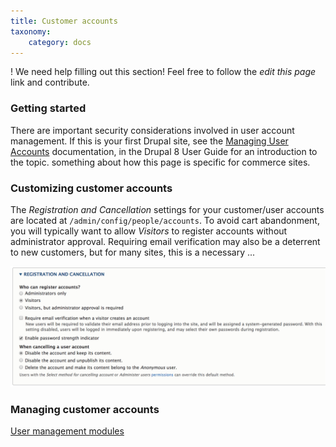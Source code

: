 ```yaml
---
title: Customer accounts
taxonomy:
    category: docs
---
```


! We need help filling out this section! Feel free to follow the *edit this page* link and contribute.

### Getting started
There are important security considerations involved in user account management. If this is your first Drupal site, see the [Managing User Accounts] documentation, in the Drupal 8 User Guide for an introduction to the topic. something about how this page is specific for commerce sites.

### Customizing customer accounts
The *Registration and Cancellation* settings for your customer/user accounts are located at `/admin/config/people/accounts`. To avoid cart abandonment, you will typically want to allow *Visitors* to register accounts without administrator approval. Requiring email verification may also be a deterrent to new customers, but for many sites, this is a necessary ...

![Registration and cancellation settings](../images/customer-accounts-1.png)

### Managing customer accounts

[User management modules](https://www.drupal.org/module-categories/user-management)


[Managing User Accounts]: https://www.drupal.org/docs/user_guide/en/user-chapter.html